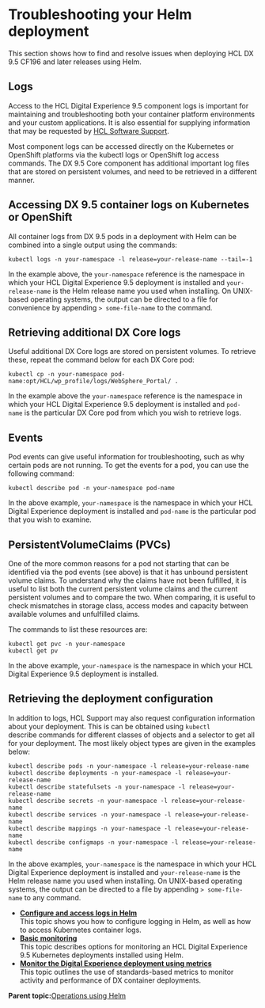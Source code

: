 # Troubleshooting your Helm deployment

This section shows how to find and resolve issues when deploying HCL DX 9.5 CF196 and later releases using Helm.

## Logs

Access to the HCL Digital Experience 9.5 component logs is important for maintaining and troubleshooting both your container platform environments and your custom applications. It is also essential for supplying information that may be requested by [HCL Software Support](https://support.hcltechsw.com/csm?id=dx_support).

Most component logs can be accessed directly on the Kubernetes or OpenShift platforms via the kubectl logs or OpenShift log access commands. The DX 9.5 Core component has additional important log files that are stored on persistent volumes, and need to be retrieved in a different manner. 

## Accessing DX 9.5 container logs on Kubernetes or OpenShift

All container logs from DX 9.5 pods in a deployment with Helm can be combined into a single output using the commands:

```
kubectl logs -n your-namespace -l release=your-release-name --tail=-1
```

In the example above, the `your-namespace` reference is the namespace in which your HCL Digital Experience 9.5 deployment is installed and `your-release-name` is the Helm release name you used when installing. On UNIX-based operating systems, the output can be directed to a file for convenience by appending `> some-file-name` to the command.

## Retrieving additional DX Core logs

Useful additional DX Core logs are stored on persistent volumes. To retrieve these, repeat the command below for each DX Core pod:

```
kubectl cp -n your-namespace pod-name:opt/HCL/wp_profile/logs/WebSphere_Portal/ .
```

In the example above the `your-namespace` reference is the namespace in which your HCL Digital Experience 9.5 deployment is installed and `pod-name` is the particular DX Core pod from which you wish to retrieve logs.

## Events

Pod events can give useful information for troubleshooting, such as why certain pods are not running. To get the events for a pod, you can use the following command:

```
kubectl describe pod -n your-namespace pod-name
```

In the above example, `your-namespace` is the namespace in which your HCL Digital Experience deployment is installed and `pod-name` is the particular pod that you wish to examine.

## PersistentVolumeClaims \(PVCs\)

One of the more common reasons for a pod not starting that can be identified via the pod events \(see above\) is that it has unbound persistent volume claims. To understand why the claims have not been fulfilled, it is useful to list both the current persistent volume claims and the current persistent volumes and to compare the two. When comparing, it is useful to check mismatches in storage class, access modes and capacity between available volumes and unfulfilled claims.

The commands to list these resources are:

```
kubectl get pvc -n your-namespace
kubectl get pv
```

In the above example, `your-namespace` is the namespace in which your HCL Digital Experience 9.5 deployment is installed.

## Retrieving the deployment configuration

In addition to logs, HCL Support may also request configuration information about your deployment. This is can be obtained using `kubectl` describe commands for different classes of objects and a selector to get all for your deployment. The most likely object types are given in the examples below:

```
kubectl describe pods -n your-namespace -l release=your-release-name
kubectl describe deployments -n your-namespace -l release=your-release-name
kubectl describe statefulsets -n your-namespace -l release=your-release-name
kubectl describe secrets -n your-namespace -l release=your-release-name
kubectl describe services -n your-namespace -l release=your-release-name
kubectl describe mappings -n your-namespace -l release=your-release-name
kubectl describe configmaps -n your-namespace -l release=your-release-name
```

In the above examples, `your-namespace` is the namespace in which your HCL Digital Experience deployment is installed and `your-release-name` is the Helm release name you used when installing. On UNIX-based operating systems, the output can be directed to a file by appending `> some-file-name` to any command.

-   **[Configure and access logs in Helm](../containerization/configure_access_helm_logs.md)**  
This topic shows you how to configure logging in Helm, as well as how to access Kubernetes container logs.
-   **[Basic monitoring](../containerization/basic_monitor_helm_deployment.md)**  
This topic describes options for monitoring an HCL Digital Experience 9.5 Kubernetes deployments installed using Helm.
-   **[Monitor the Digital Experience deployment using metrics](../containerization/monitor_helm_deployment_metrics.md)**  
This topic outlines the use of standards-based metrics to monitor activity and performance of DX container deployments.

**Parent topic:**[Operations using Helm](../containerization/helm_operations.md)

